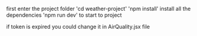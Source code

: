 
first enter the project folder 'cd weather-project' 
'npm install'  install all the dependencies
'npm run dev' to start to project 

if token is expired you could change it in AirQuality.jsx file

